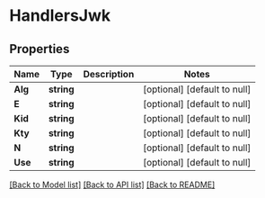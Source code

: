# HandlersJwk

## Properties
Name | Type | Description | Notes
------------ | ------------- | ------------- | -------------
**Alg** | **string** |  | [optional] [default to null]
**E** | **string** |  | [optional] [default to null]
**Kid** | **string** |  | [optional] [default to null]
**Kty** | **string** |  | [optional] [default to null]
**N** | **string** |  | [optional] [default to null]
**Use** | **string** |  | [optional] [default to null]

[[Back to Model list]](../README.md#documentation-for-models) [[Back to API list]](../README.md#documentation-for-api-endpoints) [[Back to README]](../README.md)


